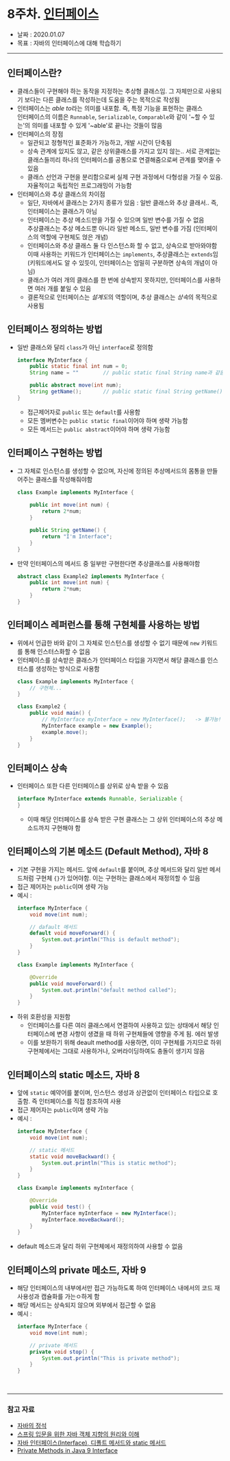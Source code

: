 # 8주차. [인터페이스](https://github.com/whiteship/live-study/issues/8)
- 날짜 : 2020.01.07
- 목표 : 자바의 인터페이스에 대해 학습하기

<hr>

## 인터페이스란?
- 클래스들이 구현해야 하는 동작을 지정하는 추상형 클래스임. 그 자체만으로 사용되기 보다는 다른 클래스를 작성하는데 도움을 주는 목적으로 작성됨
- 인터페이스는 *able to*라는 의미를 내포함. 즉, 특정 기능을 표현하는 클래스<br> 
인터페이스의 이름은 `Runnable`, `Serializable`, `Comparable`와 같이 '~할 수 있는'의 의미를 내포할 수 있게 '~able'로 끝나는 것들이 많음 
- 인터페이스의 장점
    - 일관되고 정형적인 표준화가 가능하고, 개발 시간이 단축됨
    - 상속 관계에 있지도 않고, 같은 상위클래스를 가지고 있지 않는.. 서로 관계없는 클래스들끼리 하나의 인터페이스를 공통으로 연결해줌으로써 관계를 맺어줄 수 있음
    - 클래스 선언과 구현을 분리함으로써 실제 구현 과정에서 다형성을 가질 수 있음. 자율적이고 독립적인 프로그래밍이 가능함
- 인터페이스와 추상 클래스의 차이점 
    - 일단, 자바에서 클래스는 2가지 종류가 있음 : 일반 클래스와 추상 클래서.. 즉, 인터페이스는 클래스가 아님
    - 인터페이스는 추상 메소드만을 가질 수 있으며 일반 변수를 가질 수 없음 <br>
    추상클래스는 추상 메소드뿐 아니라 일반 메소드, 일반 변수를 가짐 (인터페이스의 역할에 구현체도 얹은 개념)
    - 인터페이스와 추상 클래스 둘 다 인스턴스화 할 수 없고, 상속으로 받아와야함 <br>
    이때 사용하는 키워드가 인터페이스는 `implements`, 추상클래스는 `extends`임<br>
    (키워드에서도 알 수 있듯이, 인터페이스는 엄밀히 구분하면 상속의 개념이 아님)
    - 클래스가 여러 개의 클래스를 한 번에 상속받지 못하지만, 인터페이스를 사용하면 여러 개를 붙일 수 있음
    - 결론적으로 인터페이스는 *설계도*의 역할이며, 추상 클래스는 *상속*의 목적으로 사용됨

## 인터페이스 정의하는 방법
- 일반 클래스와 달리 `class`가 아닌 `interface`로 정의함 
    ```java
    interface MyInterface {
        public static final int num = 0;
        String name = ""        // public static final String name과 같음

        public abstract move(int num);
        String getName();       // public static final String getName()과 같음
    }
    ```
    - 접근제어자로 `public` 또는 `default`를 사용함
    - 모든 멤버변수는 `public static final`이어야 하며 생략 가능함
    - 모든 메서드는 `public abstract`이어야 하며 생략 가능함

## 인터페이스 구현하는 방법
- 그 자체로 인스턴스를 생성할 수 없으며, 자신에 정의된 추상메서드의 몸통을 만들어주는 클래스를 작성해줘야함
    ```java
    class Example implements MyInterface {
        
        public int move(int num) {
            return 2*num;
        }

        public String getName() {
            return "I'm Interface";
        }
    }
    ```
- 만약 인터페이스의 메서드 중 일부만 구현한다면 추상클래스를 사용해야함
    ```java
    abstract class Example2 implements MyInterface {
        public int move(int num) {
            return 2*num;
        }
    }
    ```

## 인터페이스 레퍼런스를 통해 구현체를 사용하는 방법
- 위에서 언급한 바와 같이 그 자체로 인스턴스를 생성할 수 없기 때문에 `new` 키워드를 통해 인스터스화할 수 없음
- 인터페이스를 상속받은 클래스가 인터페이스 타입을 가지면서 해당 클래스를 인스터스를 생성하는 방식으로 사용함
    ```java
    class Example implements MyInterface {
        // 구현체...
    }
    ```
    ```java
    class Example2 {
        public void main() {
            // MyInterface myInterface = new MyInterface();   -> 불가능!
            MyInterface example = new Example();
            example.move();
        }
    }
    ```

## 인터페이스 상속
- 인터페이스 또한 다른 인터페이스를 상위로 상속 받을 수 있음
    ```java
    interface MyInterface extends Runnable, Serializable {
    }
    ```
    - 이때 해당 인터페이스를 상속 받은 구현 클래스는 그 상위 인터페이스의 추상 메소드까지 구현해야 함

## 인터페이스의 기본 메소드 (Default Method), 자바 8
- 기본 구현을 가지는 메서드. 앞에 `default`를 붙이며, 추상 메서드와 달리 일반 메서드처럼 구현체 `{}`가 있어야함. 이는 구현하는 클래스에서 재정의할 수 있음
- 접근 제어자는 `public`이며 생략 가능
- 예시 : 
    ```java
    interface MyInterface {
        void move(int num);

        // dafault 메서드
        default void moveForward() {
            System.out.println("This is default method");
        } 
    }
    ```
    ```java
    class Example implements MyInterface {

        @Override
        public void moveForward() {
            System.out.println("default method called");
        }
    }
    ```
- 하위 호환성을 지원함
    - 인터페이스를 다른 여러 클래스에서 연결하여 사용하고 있는 상태에서 해당 인터페이스에 변경 사항이 생겼을 때 하위 구현체들에 영향을 주게 됨. 에러 발생
    - 이를 보완하기 위해 deault method를 사용하면, 이미 구현체를 가지므로 하위 구현체에서는 그대로 사용하거나, 오버라이딩하여도 충돌이 생기지 않음

## 인터페이스의 static 메소드, 자바 8
- 앞에 `static` 예약어를 붙이며, 인스턴스 생성과 상관없이 인터페이스 타입으로 호출함. 즉 인터페이스를 직접 참조하여 사용
- 접근 제어자는 `public`이며 생략 가능
- 예시 : 
    ```java
    interface MyInterface {
        void move(int num);

        // static 메서드
        static void moveBackward() {
            System.out.println("This is static method");
        } 
    }
    ```
    ```java
    class Example implements myInterface {

        @Override
        public void test() {
            MyInterface myInterface = new MyInterface();
            myInterface.moveBackward();
        }
    }
    ```
- default 메소드과 달리 하위 구현체에서 재정의하여 사용할 수 없음

## 인터페이스의 private 메소드, 자바 9
- 해당 인터페이스의 내부에서만 접근 가능하도록 하여 인터페이스 내에서의 코드 재사용성과 캡슐화를 가는ㅇ하게 함 
- 해당 메서드는 상속되지 않으며 외부에서 접근할 수 없음
- 예시 : 
    ```java
    interface MyInterface {
        void move(int num);

        // private 메서드
        private void stop() {
            System.out.println("This is private method");
        } 
    }
    ```

<br>
<hr>

### 참고 자료 
- [자바의 정석](http://www.yes24.com/Product/Goods/24259565)
- [스프링 입문을 위한 자바 객체 지향의 원리와 이해](https://wikibook.co.kr/java-oop-for-spring/)
- [자바 인터페이스(Interface), 디폴트 메서드와 static 메서드](https://velog.io/@ednadev/%EC%9E%90%EB%B0%94-%EC%9D%B8%ED%84%B0%ED%8E%98%EC%9D%B4%EC%8A%A4Interface-%EB%94%94%ED%8F%B4%ED%8A%B8-%EB%A9%94%EC%84%9C%EB%93%9C%EC%99%80-static-%EB%A9%94%EC%84%9C%EB%93%9C)
- [Private Methods in Java 9 Interface](https://www.geeksforgeeks.org/private-methods-java-9-interfaces/)